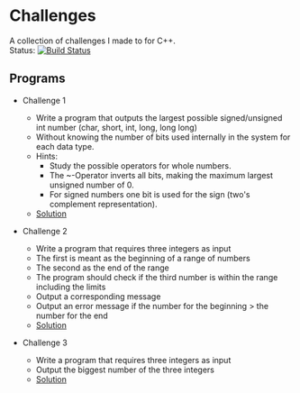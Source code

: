 # Challenges

A collection of challenges I made to for C++.  
Status: [![Build Status](https://travis-ci.com/GamesTrap/Challenges.svg?branch=master)](https://travis-ci.com/GamesTrap/Challenges)

## Programs

- Challenge 1
	- Write a program that outputs the largest possible signed/unsigned int number (char, short, int, long, long long)
	- Without knowing the number of bits used internally in the system for each data type.
	- Hints:
		- Study the possible operators for whole numbers.
		- The ~-Operator inverts all bits, making the maximum largest unsigned number of 0.
		- For signed numbers one bit is used for the sign (two's complement representation).
	- [Solution](Challenge1/src/main.cpp)
	
- Challenge 2
	- Write a program that requires three integers as input
	- The first is meant as the beginning of a range of numbers
	- The second as the end of the range
	- The program should check if the third number is within the range including the limits
	- Output a corresponding message
	- Output an error message if the number for the beginning > the number for the end
	- [Solution](Challenge2/src/main.cpp)

- Challenge 3
	- Write a program that requires three integers as input
	- Output the biggest number of the three integers
	- [Solution](Challenge3/src/main.cpp)